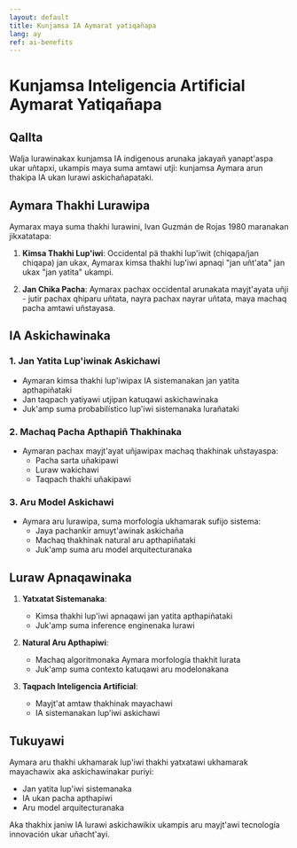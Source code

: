 ```yaml
---
layout: default
title: Kunjamsa IA Aymarat yatiqañapa
lang: ay
ref: ai-benefits
---
```


# Kunjamsa Inteligencia Artificial Aymarat Yatiqañapa

## Qallta

Walja lurawinakax kunjamsa IA indigenous arunaka jakayañ yanapt'aspa ukar uñtapxi, ukampis maya suma amtawi utji: kunjamsa Aymara arun thakipa IA ukan lurawi askichañapataki.

## Aymara Thakhi Lurawipa

Aymarax maya suma thakhi lurawini, Ivan Guzmán de Rojas 1980 maranakan jikxatatapa:

1. **Kimsa Thakhi Lup'iwi**: Occidental pä thakhi lup'iwit (chiqapa/jan chiqapa) jan ukax, Aymarax kimsa thakhi lup'iwi apnaqi "jan uñt'ata" jan ukax "jan yatita" ukampi.

2. **Jan Chika Pacha**: Aymarax pachax occidental arunakata mayjt'ayata uñji - jutir pachax qhiparu uñtata, nayra pachax nayrar uñtata, maya machaq pacha amtawi uñstayasa.

## IA Askichawinaka

### 1. Jan Yatita Lup'iwinak Askichawi

- Aymaran kimsa thakhi lup'iwipax IA sistemanakan jan yatita apthapiñataki
- Jan taqpach yatiyawi utjipan katuqawi askichawinaka
- Juk'amp suma probabilístico lup'iwi sistemanaka lurañataki

### 2. Machaq Pacha Apthapiñ Thakhinaka

- Aymaran pachax mayjt'ayat uñjawipax machaq thakhinak uñstayaspa:
  - Pacha sarta uñakipawi
  - Luraw wakichawi
  - Taqpach thakhi uñakipawi

### 3. Aru Model Askichawi

- Aymara aru lurawipa, suma morfología ukhamarak sufijo sistema:
  - Jaya pachankir amuyt'awinak askichaña
  - Machaq thakhinak natural aru apthapiñataki
  - Juk'amp suma aru model arquitecturanaka

## Luraw Apnaqawinaka

1. **Yatxatat Sistemanaka**:
   - Kimsa thakhi lup'iwi apnaqawi jan yatita apthapiñataki
   - Juk'amp suma inference enginenaka lurawi

2. **Natural Aru Apthapiwi**:
   - Machaq algoritmonaka Aymara morfología thakhit lurata
   - Juk'amp suma contexto katuqawi aru modelonakana

3. **Taqpach Inteligencia Artificial**:
   - Mayjt'at amtaw thakhinak mayachawi
   - IA sistemanakan lup'iwi askichawi

## Tukuyawi

Aymara aru thakhi ukhamarak lup'iwi thakhi yatxatawi ukhamarak mayachawix aka askichawinakar puriyi:
- Jan yatita lup'iwi sistemanaka
- IA ukan pacha apthapiwi
- Aru model arquitecturanaka

Aka thakhix janiw IA lurawi askichawikix ukampis aru mayjt'awi tecnología innovación ukar uñacht'ayi.
